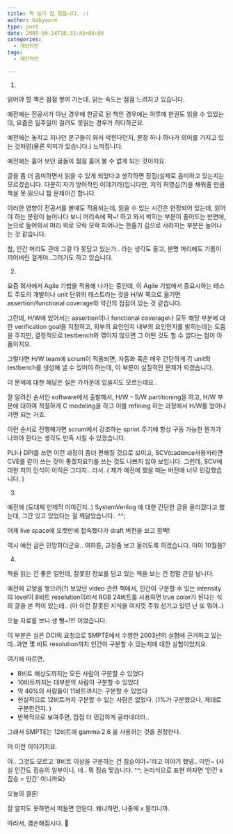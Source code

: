 ```yaml
---
title: 책 읽기 참 힘듭니다. :)
author: babyworm
type: post
date: 2009-09-24T10:33:43+00:00
categories:
  - 개인적인
tags:
  - 개인적인

---
```

1.

읽어야 할 책은 점점 쌓여 가는데, 읽는 속도는 점점 느려지고 있습니다.

예전에는 전공서가 아닌 경우에 한글로 된 책인 경우에는 하루에 한권도 읽을 수 있었는데, 요즘은 일주일이 걸려도 못읽는 경우가 허다하군요.

예전에는 놓치고 지나던 문구들이 와서 박힌다던지, 문장 하나 하나가 의미를 가지고 있는 것처럼(물론 의미가 있습니다.) 느껴집니다.

예전에는 훓어 보던 글들이 점점 훓어 볼 수 없게 되는 것이지요.

글을 좀 더 음미하면서 읽을 수 있게 되었다고 생각하면 장점(실제로 음미하고 있는지는 모르겠습니다. 다분히 자기 방어적인 이야기라)입니다만, 저의 허영심(?)을 채워줄 만큼 책을 못 읽으니 참 문제이긴 합니다.

이러한 영향이 전공서를 볼때도 적용되는데, 읽을 수 있는 시간은 한정되어 있는데, 읽어야 하는 분량이 늘어나다 보니 머리속에 팍~! 하고 와서 박히는 부분이 줄어드는 반면에, 눈으로 들어와서 머리 위로 모락 모락 피어나는 한줄기 김으로 사라지는 부분은 늘어나는 것 같습니다.

참, 인간 머리도 큰데 그걸 다 못담고 있는가.. 라는 생각도 들고, 분명 머리에도 기름이 끼어버린 걸게야..그러기도 하고 있습니다.

2.

요즘 회사에서 Agile 기법을 적용해 나가는 중인데, 이 Agile 기법에서 중요시하는 테스트 주도의 개발이나 unit 단위의 테스트라는 것을 H/W 쪽으로 옮기면 assertion/functional coverage와 약간의 접점이 있는 것 같습니다.

그런데, H/W에 있어서는 assertion이나 functional coverage나 모두 해당 부분에 대한 verification goal을 지정하고, 외부의 요인인지 내부의 요인인지를 밝히는데는 도움을 주지만, 결정적으로 testbench와 엮이지 않으면 그 어떤 것도 할 수 없다는 점이 아픔이지요.

그렇다면 H/W team에 scrum이 적용되면, 자동화 혹은 매우 간단하게 각 unit의 testbench를 생성해 낼 수 있어야 하는데, 이 부분이 실질적인 문제가 되겠습니다.

이 문제에 대한 해답은 실은 가까운데 있을지도 모르는데요..

잘 알려진 순서인 software에서 출발해서, H/W – S/W partitioning을 하고, H/W 부분에 대하여 적절하게 C modeling을 하고 이를 refining 하는 과정에서 H/W를 얻어나가면 되는 거죠.

이런 순서로 진행해가면 scrum에서 강조하는 sprint 주기에 항상 구동 가능한 뭔가가 나와야 한다는 생각도 만족 시킬 수 있겠습니다.

PLI나 DPI를 쓰면 이런 과정이 좀더 편해질 것으로 보이고, SCV(cadence사용자라면 CVE를 같이 쓰는 것이 좋겠지요?)를 쓰는 것도 나쁘지 않아 보입니다. 그런데, SCV에 대한 저의 인식이 아직은 그다지.. 라서..( 제가 예전에 했을 때는 버전에 너무 민감했습니다. )

3.

예전에 (도대체 언제적 이야긴지..) SystemVerilog 에 대한 간단한 글을 올리겠다고 했는데, 그간 잊고 있었다는 걸 깨달았습니다.  ^^;

어제 live space에 오랫만에 접속했다가 draft 버전을 보고 깜짝!

역시 예전 글은 민망하더군요.. 여하튼, 교정좀 보고 올리도록 하겠습니다. 아마 10월쯤?

4.

책을 읽는 건 좋은 일인데, 잘못된 정보를 담고 있는 책을 보는 건 정말 큰일 납니다.

예전에 교양을 쌓으려(?) 보았던 video 관련 책에서, 인간이 구분할 수 있는 intensity의 level이 8비트 resolution이라서 RGB 24비트를 사용하면 true color가 된다는 식의 글을 본 적이 있는데.. (아 이런 잘못된 지식을 여지껏 주워 섬기고 있던 난 또 뭐야..)

오늘 자료를 보니 생 뻥~!!!! 이었습니다.

이 부분은 실은 DCI의 요청으로 SMPTE에서 수행한 2003년의 실험에 근거하고 있는데..과연 몇 비트 resolution까지 인간이 구분할 수 있는지에 대한 실험이었지요.

여기에 따르면,

<ul>
    <li>
      8비트 해상도까지는 모든 사람이 구분할 수 있었다
    </li>
    <li>
      10비트까지는 대부분의 사람이 구분할 수 있었다
    </li>
    <li>
      약 40%의 사람들이 11비트까지는 구분할 수 있었다
    </li>
    <li>
      현실적으로 12비트까지 구분할 수 있는 사람은 없었다. (1%가 구분했으나, 제대로 구분한건지. )
    </li>
    <li>
      반복적으로 보여주면, 점점 더 민감하게 골라내더라..
    </li>
  </ul>
  
  <div>
    그래서 SMPTE는 12비트에 gamma 2.6 을 사용하는 것을 권장한다.

머 이런 이야기지요.

아.. 그것도 모르고 ‘8비트 이상을 구분하는 건 짐승이야~’라고 이야기 했넹.. 미안~ (사실 인간도 짐승의 일부이니, 네.. 뭐 짐승 맞습니다. ^^; 논리식으로 표현 하자면 ‘인간 x 짐승 = 인간’ 이니까요)

오늘의 결론!

잘 알지도 못하면서 떠들면 안된다. 왜냐하면, 나중에 x 팔리니까.

따라서, 겸손해집시다. 🙂
  </div>
